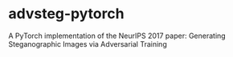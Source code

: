 # advsteg-pytorch
A PyTorch implementation of the NeurIPS 2017 paper: Generating Steganographic Images via Adversarial Training
